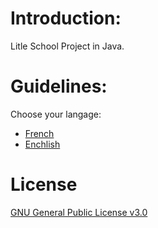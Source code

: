 # Introduction:

Litle School Project in Java.

# Guidelines:

Choose your langage:
- [French](https://github.com/Owpac/students-evaluations/docs/guidelines_fr.md)
- [Enchlish](https://github.com/Owpac/students-evaluations/docs/guidelines_en.md)

# License

[GNU General Public License v3.0](https://github.com/Owpac/students-evaluations/blob/master/LICENSE)